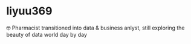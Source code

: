 # liyuu369
🤓
Pharmacist transitioned into data & business anlyst, still exploring the beauty of data world day by day
